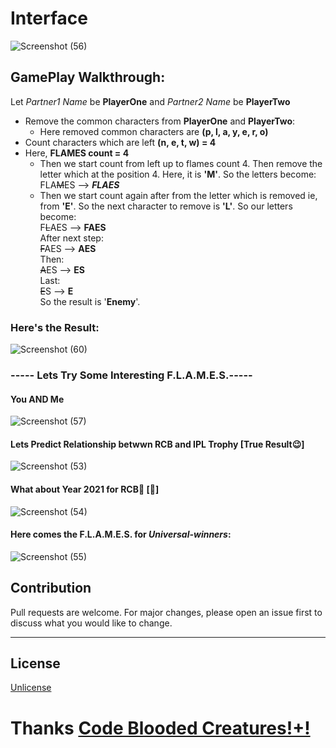 # Interface
![Screenshot (56)](https://user-images.githubusercontent.com/69109482/116362629-dff8a900-a81f-11eb-9c21-0831cdba328f.png)
## GamePlay Walkthrough: 
Let _Partner1 Name_ be **PlayerOne** and _Partner2 Name_ be **PlayerTwo**
+ Remove the common characters from **PlayerOne** and **PlayerTwo**:
	+ Here removed common characters are **(p, l, a, y, e, r, o)**
+ Count characters which are left **(n, e, t, w) = 4**
+ Here, **FLAMES count = 4** 
	+	Then we start count from left up to flames count 4. Then remove the letter which at the position 4.  Here, it is **'M'**. So the letters become:  
FLA~~M~~ES -->   **_FLAES_** 
	+ Then we start count again after from the letter which is removed ie, from **'E'**. So the next character to remove is **'L'**. So our letters become:  
F~~L~~AES --> **FAES**  
After next step:  
~~F~~AES --> **AES**  
Then:  
~~A~~ES --> **ES**  
Last:  
~~E~~S --> **E**  
So the result is '**Enemy**'.
### Here's the Result:
![Screenshot (60)](https://user-images.githubusercontent.com/69109482/116366260-bb063500-a823-11eb-847e-2fa3e829b752.png)
### ----- Lets Try Some Interesting F.L.A.M.E.S.-----
#### You AND Me
![Screenshot (57)](https://user-images.githubusercontent.com/69109482/116362634-e129d600-a81f-11eb-9a94-62aafa01ef76.png)
#### Lets Predict Relationship betwwn RCB and IPL Trophy [True Result😉]
![Screenshot (53)](https://user-images.githubusercontent.com/69109482/116362602-d8d19b00-a81f-11eb-8216-f8a266262856.png)
#### What about Year 2021 for RCB🤔 [🤞]
![Screenshot (54)](https://user-images.githubusercontent.com/69109482/116362619-dcfdb880-a81f-11eb-9750-763a75809205.png)
#### Here comes the F.L.A.M.E.S. for  _Universal-winners_:
![Screenshot (55)](https://user-images.githubusercontent.com/69109482/116362622-dec77c00-a81f-11eb-84c8-d317a777ad06.png)
## Contribution

Pull requests are welcome. For major changes, please open an issue first to discuss what you would like to change.

----
## License
[Unlicense](https://choosealicense.com/licenses/unlicense/)

# Thanks [Code Blooded Creatures!+!](https://hashfx.github.io/harshfx/)


